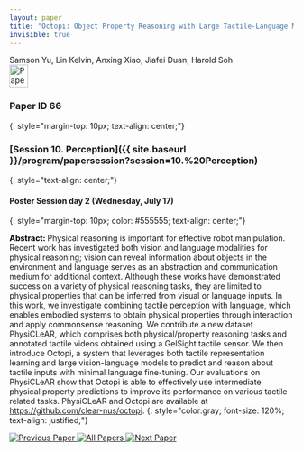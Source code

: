 ```yaml
---
layout: paper
title: "Octopi: Object Property Reasoning with Large Tactile-Language Models"
invisible: true
---
```

<div class="paper-authors">
<div class="paper-author-box">
    <div class="paper-author-name">Samson Yu, Lin Kelvin, Anxing Xiao, Jiafei Duan, Harold Soh</div>
    <div class="paper-author-uni"></div>
</div>

</div><div class="paper-pdf">
                <div> <a href="https://www.roboticsproceedings.org/rss20/p066.pdf"><img src="{{ site.baseurl }}/images/paper_link.png" alt="Paper Website" width = "33"  height = "40"/></a> </div>
                </div>

### Paper ID 66
{: style="margin-top: 10px; text-align: center;"}

### [Session 10. Perception]({{ site.baseurl }}/program/papersession?session=10.%20Perception)
{: style="text-align: center;"}

#### Poster Session day 2 (Wednesday, July 17)
{: style="margin-top: 10px; color: #555555; text-align: center;"}

<b style="color: black;">Abstract: </b>Physical reasoning is important for effective robot manipulation. Recent work has investigated both vision and language modalities for physical reasoning; vision can reveal information about objects in the environment and language serves as an abstraction and communication medium for additional context. Although these works have demonstrated success on a variety of physical reasoning tasks, they are limited to physical properties that can be inferred from visual or language inputs. In this work, we investigate combining tactile perception with language, which enables embodied systems to obtain physical properties through interaction and apply commonsense reasoning. We contribute a new dataset PhysiCLeAR, which comprises both physical/property reasoning tasks and annotated tactile videos obtained using a GelSight tactile sensor. We then introduce Octopi, a system that leverages both tactile representation learning and large vision-language models to predict and reason about tactile inputs with minimal language fine-tuning. Our evaluations on PhysiCLeAR show that Octopi is able to effectively use intermediate physical property predictions to improve its performance on various tactile-related tasks. PhysiCLeAR and Octopi are available at https://github.com/clear-nus/octopi.
{: style="color:gray; font-size: 120%; text-align: justified;"}


<div class="paper-menu">
<a href="{{ site.baseurl }}/program/papers/065/"> <img src="{{ site.baseurl }}/images/previous_paper_icon.png" alt="Previous Paper" title="Previous Paper"/> </a>
<a href="{{ site.baseurl }}/program/papers"><img src="{{ site.baseurl }}/images/overview_icon.png" alt="All Papers" title="All Papers"/> </a>
<a href="{{ site.baseurl }}/program/papers/067/"> <img src="{{ site.baseurl }}/images/next_paper_icon.png" alt="Next Paper" title="Next Paper"/> </a>

</div>
